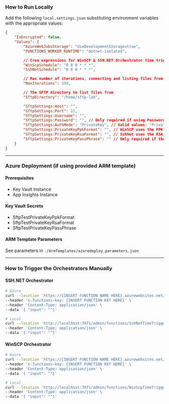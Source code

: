 ### How to Run Locally
Add the following `local.settings.json` substituting environment variables with the appropriate values:

```json
{
    "IsEncrypted": false,
    "Values": {
        "AzureWebJobsStorage": "UseDevelopmentStorage=true",
        "FUNCTIONS_WORKER_RUNTIME": "dotnet-isolated",

        // Cron expressions for WinSCP & SSH.NET Orchestrator time trigger
        "WinScpSchedule": "0 0 0 * * *",
        "SshNetSchedule": "0 0 0 * * *",

        // Max number of iterations, connecting and listing files from the SFTP server
        "MaxIterations": 300,

        // The SFTP directory to list files from
        "SftpDirectory": "/home/sftp-lab",

        "SftpSettings:Host": "",
        "SftpSettings:Port": 22,
        "SftpSettings:Username": "",
        "SftpSettings:Password": "", // Only required if using Password authentication mode
        "SftpSettings:AuthMode": "PrivateKey", // Valid values: "PrivateKey", "Password"
        "SftpSettings:PrivateKeyPpkFormat": "", // WinSCP uses the PPK format 
        "SftpSettings:PrivateKeyRsaFormat": "", // SshNet uses the RSA Classic format, does NOT support the new Open SSH format
        "SftpSettings:PrivateKeyPassPhrase": "" // Only required if the private key is encrypted
    }
}
```

----

### Azure Deployment (if using provided ARM template)
#### Prerequisites
* Key Vault Instance
* App Insights Instance

#### Key Vault Secrets
* SftpTestPrivateKeyPpkFormat
* SftpTestPrivateKeyRsaFormat
* SftpTestPrivateKeyPassPhrase

#### ARM Template Parameters
See parameters in `./ArmTemplates/azuredeploy.parameters.json`

----

### How to Trigger the Orchestrators Manually
#### SSH.NET Orchestrator
```bash
# Azure
curl --location 'https://{INSERT FUNCTION NAME HERE}.azurewebsites.net/admin/functions/SshNetTimeTrigger' \
--header 'x-functions-key: {INSERT FUNCTION KEY HERE}' \
--header 'Content-Type: application/json' \
--data '{ "input": ""}'

# Local
curl --location 'http://localhost:7071/admin/functions/SshNetTimeTrigger' \
--header 'Content-Type: application/json' \
--data '{ "input": ""}'
```

#### WinSCP Orchestrator
```bash
# Azure
curl --location 'https://{INSERT FUNCTION NAME HERE}.azurewebsites.net/admin/functions/WinScpTimeTrigger' \
--header 'x-functions-key: {INSERT FUNCTION KEY HERE}' \
--header 'Content-Type: application/json' \
--data '{ "input": ""}'

# Local
curl --location 'http://localhost:7071/admin/functions/WinScpTimeTrigger' \
--header 'Content-Type: application/json' \
--data '{ "input": ""}'
```